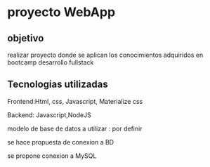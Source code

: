 <h1>proyecto WebApp</h1>
<h2>objetivo</h2>
<p>realizar proyecto donde se aplican los conocimientos adquiridos en bootcamp desarrollo fullstack</p>
<h2>Tecnologias utilizadas</h2>
<p>Frontend:Html, css, Javascript, Materialize css</p>
<p>Backend: Javascript,NodeJS</p>
<p>modelo de base de datos a utilizar : por definir</p>
<p>se hace propuesta de conexion a BD </p>
<p>se propone conexion a MySQL</p>
